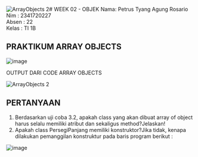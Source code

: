 ![ArrayObjects 2](https://github.com/petrusthelastking/Algoritma-dan-Struktur-data/assets/143620112/9fa1e4b4-aa1f-4e52-9387-8b48c922a3a7)# WEEK 02 - OBJEK
Nama: Petrus Tyang Agung Rosario<br>
Nim : 2341720227 <br>
Absen : 22<br>
Kelas : TI 1B

## PRAKTIKUM ARRAY OBJECTS


![image](https://github.com/petrusthelastking/Algoritma-dan-Struktur-data/assets/143620112/10845123-c7bb-437c-aa69-6d929a1af4fa)



OUTPUT DARI CODE ARRAY OBJECTS


![ArrayObjects 2](https://github.com/petrusthelastking/Algoritma-dan-Struktur-data/assets/143620112/452b3202-ec10-4f54-8c85-39a3d831309f)


## PERTANYAAN

1. Berdasarkan uji coba 3.2, apakah class yang akan dibuat array of object harus selalu memiliki
atribut dan sekaligus method?Jelaskan!
2. Apakah class PersegiPanjang memiliki konstruktor?Jika tidak, kenapa dilakukan pemanggilan
konstruktur pada baris program berikut :<br>

![image](https://github.com/petrusthelastking/Algoritma-dan-Struktur-data/assets/143620112/321ad300-111f-4273-9f11-c14e05f677e0)

